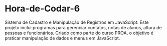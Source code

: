 # Hora-de-Codar-6
Sistema de Cadastro e Manipulação de Registros em JavaScript. Este projeto inclui programas para gerenciar contatos, notas de alunos, altura de pessoas e funcionários. Criado como parte do curso PROA, o objetivo é praticar manipulação de dados e menus em JavaScript.
